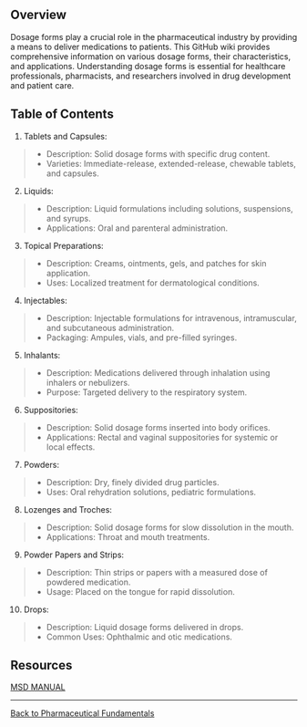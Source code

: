 ## Overview
Dosage forms play a crucial role in the pharmaceutical industry by providing a means to deliver medications to patients. This GitHub wiki provides comprehensive information on various dosage forms, their characteristics, and applications. Understanding dosage forms is essential for healthcare professionals, pharmacists, and researchers involved in drug development and patient care.

## Table of Contents

1. Tablets and Capsules:
> * Description: Solid dosage forms with specific drug content.
> * Varieties: Immediate-release, extended-release, chewable tablets, and capsules.

2. Liquids:
> * Description: Liquid formulations including solutions, suspensions, and syrups.
> * Applications: Oral and parenteral administration.

3. Topical Preparations:
> * Description: Creams, ointments, gels, and patches for skin application.
> * Uses: Localized treatment for dermatological conditions.

4. Injectables:
> * Description: Injectable formulations for intravenous, intramuscular, and subcutaneous administration.
> * Packaging: Ampules, vials, and pre-filled syringes.

5. Inhalants:
> * Description: Medications delivered through inhalation using inhalers or nebulizers.
> * Purpose: Targeted delivery to the respiratory system.

6. Suppositories:
> * Description: Solid dosage forms inserted into body orifices.
> * Applications: Rectal and vaginal suppositories for systemic or local effects.

7. Powders:
> * Description: Dry, finely divided drug particles.
> * Uses: Oral rehydration solutions, pediatric formulations.

8. Lozenges and Troches:
> * Description: Solid dosage forms for slow dissolution in the mouth.
> * Applications: Throat and mouth treatments.

9. Powder Papers and Strips:
> * Description: Thin strips or papers with a measured dose of powdered medication.
> * Usage: Placed on the tongue for rapid dissolution.

10. Drops:
> * Description: Liquid dosage forms delivered in drops.
> * Common Uses: Ophthalmic and otic medications.

## Resources
[MSD MANUAL](https://www.msdvetmanual.com/pharmacology/pharmacology-introduction/routes-of-administration-and-dosage-forms-of-drugs)


***

[Back to Pharmaceutical Fundamentals](https://github.com/hmislk/hmis/wiki/Pharmaceutical-Fundamentals)